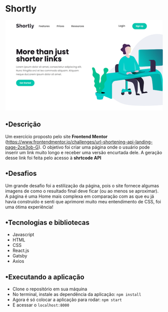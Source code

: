 # Shortly
![Tela da aplicação](https://github.com/felipedfe/felipedfe.github.io/blob/main/imagens/08-shortly-web.png)

## •Descrição
Um exercício proposto pelo site <strong>Frontend Mentor</strong> (https://www.frontendmentor.io/challenges/url-shortening-api-landing-page-2ce3ob-G).
O objetivo foi criar uma página onde o usuário pode inserir um link muito longo e receber uma versão encurtada dele. A geração desse link foi feita pelo acesso à <strong>shrtcode API</strong>

## •Desafios
Um grande desafio foi a estilização da página, pois o site fornece algumas imagens de como o resultado final deve ficar (ou ao menos se aproximar). A página é uma Home mais complexa em comparação com as que eu já havia construído e senti que aprimorei muito meu entendimento de CSS, foi uma ótima experiência!

## •Tecnologias e bibliotecas
- Javascript
- HTML
- CSS
- React.js
- Gatsby
- Axios

## •Executando a aplicação
- Clone o repositório em sua máquina
- No terminal, instale as dependência da aplicação: ```npm install```
- Agora é só colocar a aplicação para rodar: ```npm start```
- E acessar o ```localhost:8000```
